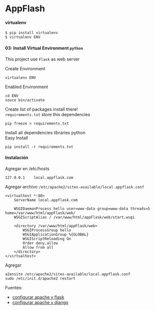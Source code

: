 # AppFlash

#### virtualenv

	$ pip install virtualenv
	$ virtualenv ENV

#### 03: Install Virtual Environment `python`

This project use `Flask` as web server

Create Environment

	virtualenv ENV

Enabled Environment

	cd ENV
	souce bin/activate

Create list of packages install there!  
`requirements.txt` store this dependencies

	pip freeze > requirements.txt

Install all dependencies libraries python  
Easy Install

	pip install -r requirements.txt



#### Instalación

Agregar en /etc/hosts

	127.0.0.1    local.appflask.com

Agregar archivo `/etc/apache2/sites-available/local.appflask.conf`

	<virtualhost *:80>
	    ServerName local.appflask.com
	 
	    WSGIDaemonProcess hello user=www-data group=www-data threads=5 home=/var/www/html/appFlask/web/
	    WSGIScriptAlias / /var/www/html/appFlask/web/start.wsgi
	 
	    <directory /var/www/html/appFlask/web>
	        WSGIProcessGroup hello
	        WSGIApplicationGroup %{GLOBAL}
	        WSGIScriptReloading On
	        Order deny,allow
	        Allow from all
	    </directory>
	</virtualhost>

Agregar

	a2ensite /etc/apache2/sites-available/local.appflask.conf
	sudo /etc/init.d/apache2 restart


Fuentes:

* [configurar apache y flask](http://www.jakowicz.com/flask-apache-wsgi/)
* [configurar apache y django](http://thecodeship.com/deployment/deploy-django-apache-virtualenv-and-mod_wsgi/)